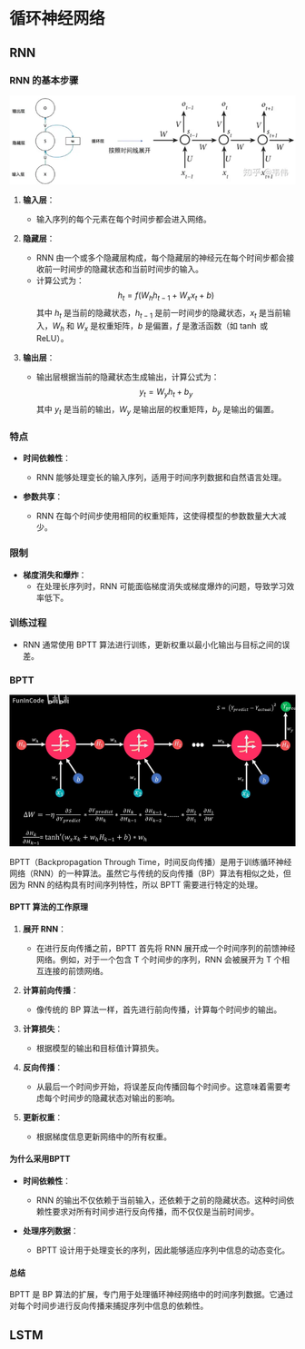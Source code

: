 # 循环神经网络

## RNN

### RNN 的基本步骤

![rnn](../../Image/rnn.jpg)

1. **输入层**：
   - 输入序列的每个元素在每个时间步都会进入网络。

2. **隐藏层**：
   - RNN 由一个或多个隐藏层构成，每个隐藏层的神经元在每个时间步都会接收前一时间步的隐藏状态和当前时间步的输入。
   - 计算公式为：
   $$
   h_t = f(W_h h_{t-1} + W_x x_t + b)
   $$
   其中 $h_t$ 是当前的隐藏状态，$h_{t-1}$ 是前一时间步的隐藏状态，$x_t$ 是当前输入，$W_h$ 和 $W_x$ 是权重矩阵，$b$ 是偏置，$f$ 是激活函数（如 $\tanh$ 或 ReLU）。

3. **输出层**：
   - 输出层根据当前的隐藏状态生成输出，计算公式为：
   $$
   y_t = W_y h_t + b_y
   $$
   其中 $y_t$ 是当前的输出，$W_y$ 是输出层的权重矩阵，$b_y$ 是输出的偏置。

### 特点

- **时间依赖性**：
  - RNN 能够处理变长的输入序列，适用于时间序列数据和自然语言处理。
  
- **参数共享**：
  - RNN 在每个时间步使用相同的权重矩阵，这使得模型的参数数量大大减少。

### 限制

- **梯度消失和爆炸**：
  - 在处理长序列时，RNN 可能面临梯度消失或梯度爆炸的问题，导致学习效率低下。

### 训练过程

- RNN 通常使用 BPTT 算法进行训练，更新权重以最小化输出与目标之间的误差。

### BPTT

![image-20240922225408395](../../Image/image-20240922225408395.png)

BPTT（Backpropagation Through Time，时间反向传播）是用于训练循环神经网络（RNN）的一种算法。虽然它与传统的反向传播（BP）算法有相似之处，但因为 RNN 的结构具有时间序列特性，所以 BPTT 需要进行特定的处理。

#### BPTT 算法的工作原理

1. **展开 RNN**：
   - 在进行反向传播之前，BPTT 首先将 RNN 展开成一个时间序列的前馈神经网络。例如，对于一个包含 T 个时间步的序列，RNN 会被展开为 T 个相互连接的前馈网络。
  
2. **计算前向传播**：
   - 像传统的 BP 算法一样，首先进行前向传播，计算每个时间步的输出。

3. **计算损失**：
   - 根据模型的输出和目标值计算损失。

4. **反向传播**：
   - 从最后一个时间步开始，将误差反向传播回每个时间步。这意味着需要考虑每个时间步的隐藏状态对输出的影响。

5. **更新权重**：
   - 根据梯度信息更新网络中的所有权重。

#### 为什么采用BPTT

- **时间依赖性**：
  - RNN 的输出不仅依赖于当前输入，还依赖于之前的隐藏状态。这种时间依赖性要求对所有时间步进行反向传播，而不仅仅是当前时间步。
  
- **处理序列数据**：
  - BPTT 设计用于处理变长的序列，因此能够适应序列中信息的动态变化。

#### 总结

BPTT 是 BP 算法的扩展，专门用于处理循环神经网络中的时间序列数据。它通过对每个时间步进行反向传播来捕捉序列中信息的依赖性。

## LSTM

